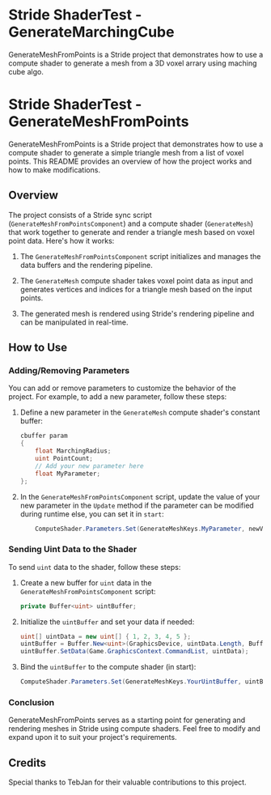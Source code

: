 # Stride ShaderTest - GenerateMarchingCube

GenerateMeshFromPoints is a Stride project that demonstrates how to use a compute shader to generate a mesh from a 3D voxel arrary using maching cube algo.


# Stride ShaderTest - GenerateMeshFromPoints

GenerateMeshFromPoints is a Stride project that demonstrates how to use a compute shader to generate a simple triangle mesh from a list of voxel points. This README provides an overview of how the project works and how to make modifications.

## Overview

The project consists of a Stride sync script (`GenerateMeshFromPointsComponent`) and a compute shader (`GenerateMesh`) that work together to generate and render a triangle mesh based on voxel point data. Here's how it works:

1. The `GenerateMeshFromPointsComponent` script initializes and manages the data buffers and the rendering pipeline.

2. The `GenerateMesh` compute shader takes voxel point data as input and generates vertices and indices for a triangle mesh based on the input points.

3. The generated mesh is rendered using Stride's rendering pipeline and can be manipulated in real-time.

## How to Use

### Adding/Removing Parameters

You can add or remove parameters to customize the behavior of the project. For example, to add a new parameter, follow these steps:

1. Define a new parameter in the `GenerateMesh` compute shader's constant buffer:

   ```csharp
   cbuffer param
   {
       float MarchingRadius;
       uint PointCount;
       // Add your new parameter here
       float MyParameter;
   };
   ```

2. In the `GenerateMeshFromPointsComponent` script, update the value of your new parameter in the `Update` method if the parameter can be modified during runtime else, you can set it in `start`:

   ```csharp   
       ComputeShader.Parameters.Set(GenerateMeshKeys.MyParameter, newValue);  
   ```

### Sending Uint Data to the Shader

To send `uint` data to the shader, follow these steps:

1. Create a new buffer for `uint` data in the `GenerateMeshFromPointsComponent` script:

   ```csharp
   private Buffer<uint> uintBuffer;
   ```

2. Initialize the `uintBuffer` and set your data if needed:

   ```csharp
   uint[] uintData = new uint[] { 1, 2, 3, 4, 5 };
   uintBuffer = Buffer.New<uint>(GraphicsDevice, uintData.Length, BufferFlags.StructuredAppendBuffer);
   uintBuffer.SetData(Game.GraphicsContext.CommandList, uintData);
   ```

3. Bind the `uintBuffer` to the compute shader (in start):

   ```csharp
   ComputeShader.Parameters.Set(GenerateMeshKeys.YourUintBuffer, uintBuffer);
   ```

### Conclusion

GenerateMeshFromPoints serves as a starting point for generating and rendering meshes in Stride using compute shaders. Feel free to modify and expand upon it to suit your project's requirements.

## Credits

Special thanks to TebJan for their valuable contributions to this project.
